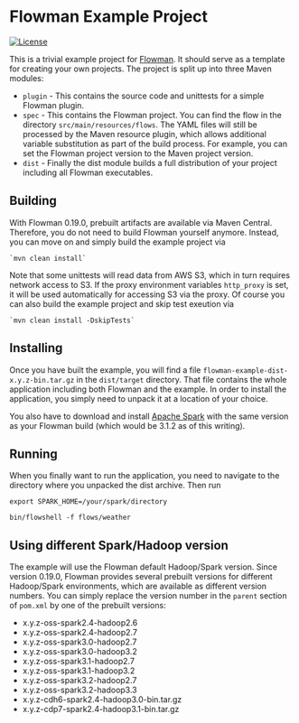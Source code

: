 # Flowman Example Project

[![License](https://img.shields.io/badge/License-Apache%202.0-blue.svg)](https://opensource.org/licenses/Apache-2.0)

This is a trivial example project for [Flowman](https://flowman.io). It should serve as a template for creating your
own projects. The project is split up into three Maven modules:

* `plugin` - This contains the source code and unittests for a simple Flowman plugin.
* `spec` - This contains the Flowman project. You can find the flow in the directory
  `src/main/resources/flows`. The YAML files will still be processed by the Maven resource plugin, which allows
  additional variable substitution as part of the build process. For example, you can set the Flowman project version
  to the Maven project version.
* `dist` - Finally the dist module builds a full distribution of your project including all Flowman executables.  


## Building

With Flowman 0.19.0, prebuilt artifacts are available via Maven Central. Therefore, you do not need to build Flowman
yourself anymore. Instead, you can move on and simply build the example project via

    `mvn clean install`

Note that some unittests will read data from AWS S3, which in turn requires network access to S3. If the proxy
environment variables `http_proxy` is set, it will be used automatically for accessing S3 via the proxy. Of course
you can also build the example project and skip test exeution via

    `mvn clean install -DskipTests`


## Installing

Once you have built the example, you will find a file `flowman-example-dist-x.y.z-bin.tar.gz` in the `dist/target` 
directory. That file contains the whole application including both Flowman and the example. In order to install
the application, you simply need to unpack it at a location of your choice.

You also have to download and install [Apache Spark](https://spark.apache.org) with the same version as your
Flowman build (which would be 3.1.2 as of this writing).


## Running

When you finally want to run the application, you need to navigate to the directory where you unpacked the dist
archive. Then run

```shell
export SPARK_HOME=/your/spark/directory

bin/flowshell -f flows/weather 
```

## Using different Spark/Hadoop version

The example will use the Flowman default Hadoop/Spark version. Since version 0.19.0, Flowman provides several 
prebuilt versions for different Hadoop/Spark environments, which are available as different version numbers. You
can simply replace the version number in the `parent` section of `pom.xml` by one of the prebuilt versions:

* x.y.z-oss-spark2.4-hadoop2.6
* x.y.z-oss-spark2.4-hadoop2.7
* x.y.z-oss-spark3.0-hadoop2.7
* x.y.z-oss-spark3.0-hadoop3.2
* x.y.z-oss-spark3.1-hadoop2.7
* x.y.z-oss-spark3.1-hadoop3.2
* x.y.z-oss-spark3.2-hadoop2.7
* x.y.z-oss-spark3.2-hadoop3.3
* x.y.z-cdh6-spark2.4-hadoop3.0-bin.tar.gz
* x.y.z-cdp7-spark2.4-hadoop3.1-bin.tar.gz
